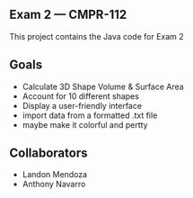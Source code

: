 ## Exam 2 — CMPR-112
This project contains the Java code for Exam 2

## Goals
- Calculate 3D Shape Volume & Surface Area 
- Account for 10 different shapes
- Display a user-friendly interface
- import data from a formatted .txt file
- maybe make it colorful and pertty

## Collaborators
- Landon Mendoza
- Anthony Navarro
